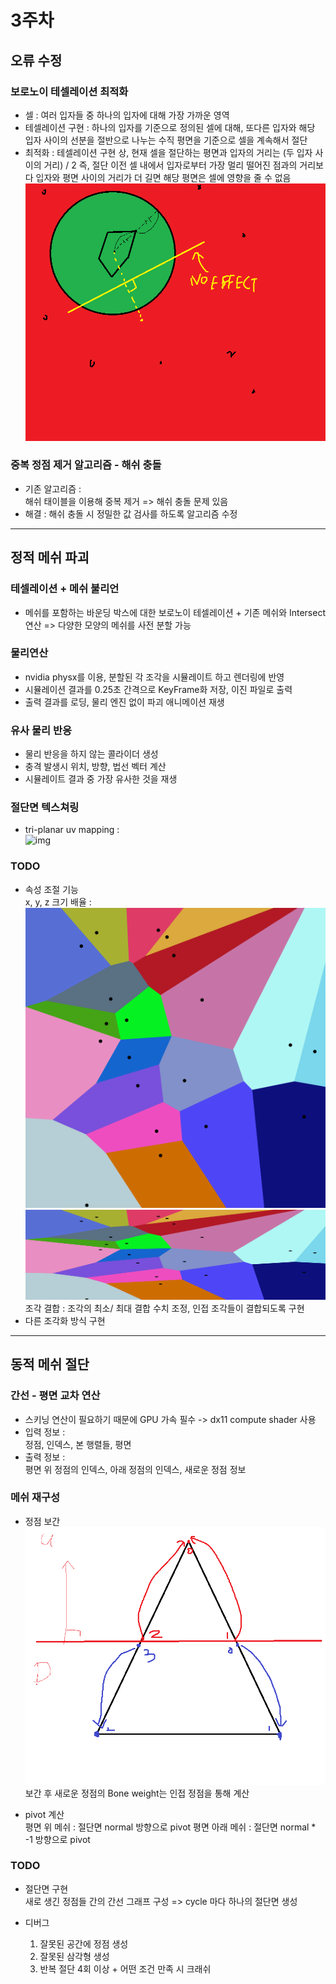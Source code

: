 # 3주차

## 오류 수정

### 보로노이 테셀레이션 최적화  
- 셀 :
  여러 입자들 중 하나의 입자에 대해 가장 가까운 영역  
- 테셀레이션 구현 :
  하나의 입자를 기준으로 정의된 셀에 대해, 또다른 입자와 해당 입자 사이의 선분을 절반으로 나누는 수직 평면을 기준으로 셀을 계속해서 절단  
- 최적화 : 
  테셀레이션 구현 상, 현재 셀을 절단하는 평면과 입자의 거리는 (두 입자 사이의 거리) / 2
  즉, 절단 이전 셀 내에서 입자로부터 가장 멀리 떨어진 점과의 거리보다 입자와 평면 사이의 거리가 더 길면 해당 평면은 셀에 영향을 줄 수 없음  
  ![img](http://github.com/sturdyChair/asset/blob/main/opt.png)
  
### 중복 정점 제거 알고리즘 - 해쉬 충돌
- 기존 알고리즘 :  
  해쉬 태이블을 이용해 중복 제거 => 해쉬 충돌 문제 있음
- 해결 :
  해쉬 충돌 시 정밀한 값 검사를 하도록 알고리즘 수정


---

## 정적 메쉬 파괴  

### 테셀레이션 + 메쉬 불리언
- 메쉬를 포함하는 바운딩 박스에 대한 보로노이 테셀레이션 + 기존 메쉬와 Intersect 연산 => 다양한 모양의 메쉬를 사전 분할 가능

### 물리연산
- nvidia physx를 이용, 분할된 각 조각을 시뮬레이트 하고 렌더링에 반영  
- 시뮬레이션 결과를 0.25초 간격으로 KeyFrame화 저장, 이진 파일로 출력  
- 출력 결과를 로딩, 물리 엔진 없이 파괴 애니메이션 재생

### 유사 물리 반응
- 물리 반응을 하지 않는 콜라이더 생성
- 충격 발생시 위치, 방향, 법선 벡터 계산  
- 시뮬레이트 결과 중 가장 유사한 것을 재생

### 절단면 텍스쳐링
- tri-planar uv mapping :  
  ![img](https://blog.kakaocdn.net/dn/EC6VO/btrQlIg1eRT/4LGlhQf1DrKUKYiH1tHwL0/img.jpg)
  
### TODO
- 속성 조절 기능  
  x, y, z 크기 배율 :
  ![img](https://github.com/sturdyChair/asset/blob/main/Euclidean_Voronoi_diagram.svg.png)  
  ![img](https://github.com/sturdyChair/asset/blob/main/Euclidean_Voronoi_diagram_Long.png)  
  조각 결합 : 조각의 최소/ 최대 결합 수치 조정, 인접 조각들이 결합되도록 구현  
- 다른 조각화 방식 구현  

---

## 동적 메쉬 절단

### 간선 - 평면 교차 연산  
- 스키닝 연산이 필요하기 때문에 GPU 가속 필수 -> dx11 compute shader 사용
- 입력 정보 :  
  정점, 인덱스, 본 행렬들, 평면
- 출력 정보 :  
  평면 위 정점의 인덱스, 아래 정점의 인덱스, 새로운 정점 정보

### 메쉬 재구성
- 정점 보간
  ![img](https://github.com/sturdyChair/asset/blob/main/lerpVert.png)  
  보간 후 새로운 정점의 Bone weight는 인접 정점을 통해 계산

- pivot 계산  
  평면 위 메쉬 : 절단면 normal 방향으로 pivot
  평면 아래 메쉬 : 절단면 normal * -1 방향으로 pivot

### TODO
- 절단면 구현  
  새로 생긴 정점들 간의 간선 그래프 구성 => cycle 마다 하나의 절단면 생성
  
- 디버그  
  1. 잘못된 공간에 정점 생성
  2. 잘못된 삼각형 생성
  3. 반복 절단 4회 이상 + 어떤 조건 만족 시 크래쉬





